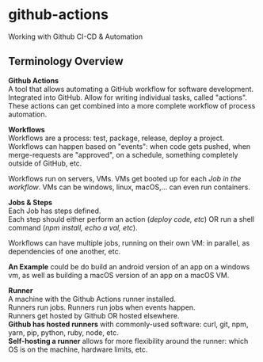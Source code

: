 # github-actions
Working with Github CI-CD &amp; Automation

## Terminology Overview
**Github Actions**  
A tool that allows automating a GitHub workflow for software development. Integrated into GitHub. Allow for writing individual tasks, called "actions". These actions can get combined into a more complete workflow of process automation.  

**Workflows**  
Workflows are a process: test, package, release, deploy a project. Workflows can happen based on "events": when code gets pushed, when merge-requests are "approved", on a schedule, something completely outside of GitHub, etc.   

Workflows run on servers, VMs. VMs get booted up for each _Job in the workflow_. VMs can be windows, linux, macOS,... can even run containers.  

**Jobs & Steps**  
Each Job has steps defined.  
Each step should either perform an action (_deploy code, etc_) OR run a shell command (_npm install, echo a val, etc_).  

Workflows can have multiple jobs, running on their own VM: in parallel, as dependencies of one another, etc.  

**An Example** could be do build an android version of an app on a windows vm, as well as building a macOS version of an app on a macOS VM.  

**Runner**  
A machine with the Github Actions runner installed.  
Runners run jobs. Runners run jobs when events happen.  
Runners get hosted by Github OR hosted elsewhere.  
**Github has hosted runners** with commonly-used software: curl, git, npm, yarn, pip, python, ruby, node, etc.  
**Self-hosting a runner** allows for more flexibility around the runner: which OS is on the machine, hardware limits, etc.  
